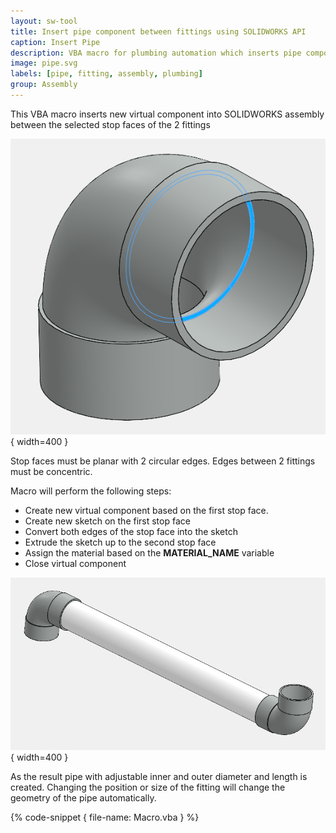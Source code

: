 ```yaml
---
layout: sw-tool
title: Insert pipe component between fittings using SOLIDWORKS API
caption: Insert Pipe
description: VBA macro for plumbing automation which inserts pipe component based on the stop faces of the fitting
image: pipe.svg
labels: [pipe, fitting, assembly, plumbing]
group: Assembly
---
```

This VBA macro inserts new virtual component into SOLIDWORKS assembly between the selected stop faces of the 2 fittings

![Stop face of the fitting](fitting-stop-face.png){ width=400 }

Stop faces must be planar with 2 circular edges. Edges between 2 fittings must be concentric.

Macro will perform the following steps:

* Create new virtual component based on the first stop face.
* Create new sketch on the first stop face
* Convert both edges of the stop face into the sketch
* Extrude the sketch up to the second stop face
* Assign the material based on the **MATERIAL_NAME** variable
* Close virtual component

![Pipe between 2 fittings](pipe-fittings.png){ width=400 }

As the result pipe with adjustable inner and outer diameter and length is created. Changing the position or size of the fitting will change the geometry of the pipe automatically.

{% code-snippet { file-name: Macro.vba } %}
